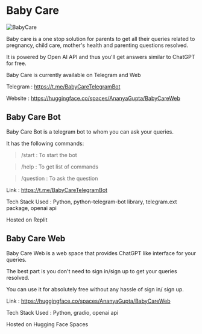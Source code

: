 # Baby Care
![BabyCare](https://user-images.githubusercontent.com/90386813/212526112-30b7bdf3-a7d4-43b6-bb7b-c1592823904d.gif)

Baby care is a one stop solution for parents to get all their queries related to pregnancy, child care, mother's health and parenting questions resolved.

It is powered by Open AI API and thus you'll get answers similar to ChatGPT for free.

Baby Care is currently available on Telegram and Web

Telegram : https://t.me/BabyCareTelegramBot

Website : https://huggingface.co/spaces/AnanyaGupta/BabyCareWeb

## Baby Care Bot
Baby Care Bot is a telegram bot to whom you can ask your queries.

It has the following commands:

> /start : To start the bot

> /help : To get list of commands

> /question : To ask the question

Link : https://t.me/BabyCareTelegramBot

Tech Stack Used : Python, python-telegram-bot library, telegram.ext package, openai api

Hosted on Replit

## Baby Care Web
Baby Care Web is a web space that provides ChatGPT like interface for your queries.

The best part is you don't need to sign in/sign up to get your queries resolved.

You can use it for absolutely free without any hassle of sign in/ sign up.

Link : https://huggingface.co/spaces/AnanyaGupta/BabyCareWeb

Tech Stack Used : Python, gradio, openai api

Hosted on Hugging Face Spaces
